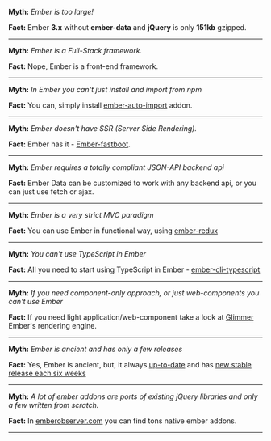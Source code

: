 
__Myth:__ _Ember is too large!_

__Fact:__  Ember __3.x__ without __ember-data__ and __jQuery__ is only __151kb__ gzipped.

---

__Myth:__ _Ember is a Full-Stack framework._

__Fact:__  Nope, Ember is a front-end framework.

---

__Myth:__ _In Ember you can't just install and import from npm_

__Fact:__  You can, simply install [ember-auto-import](https://github.com/ef4/ember-auto-import) addon.

---

__Myth:__ _Ember doesn't have SSR (Server Side Rendering)._

__Fact:__  Ember has it - [Ember-fastboot](https://www.ember-fastboot.com/).

---

__Myth:__ _Ember requires a totally compliant JSON-API backend api_

__Fact:__  Ember Data can be customized to work with any backend api, or you can just use fetch or ajax.

---

__Myth:__ _Ember is a very strict MVC paradigm_

__Fact:__  You can use Ember in functional way, using [ember-redux](https://ember-redux.com/)

---

__Myth:__ _You can't use TypeScript in Ember_

__Fact:__  All you need to start using TypeScript in Ember - [ember-cli-typescript](https://github.com/typed-ember/ember-cli-typescript)

---

__Myth:__ _If you need component-only approach, or just web-components you can't use Ember_

__Fact:__  If you need light application/web-component take a look at [Glimmer](https://try.glimmerjs.com/) Ember's rendering engine.

---

__Myth:__ _Ember is ancient and has only a few releases_

__Fact:__  Yes, Ember is ancient, but, it always [up-to-date](https://emberjs.github.io/rfcs/) and has [new stable release each six weeks](https://www.emberjs.com/blog/tags/releases.html)

---

__Myth:__ _A lot of ember addons are ports of existing jQuery libraries and only a few written from scratch._

__Fact:__ In [emberobserver.com](https://emberobserver.com/) you can find tons native ember addons.

---




